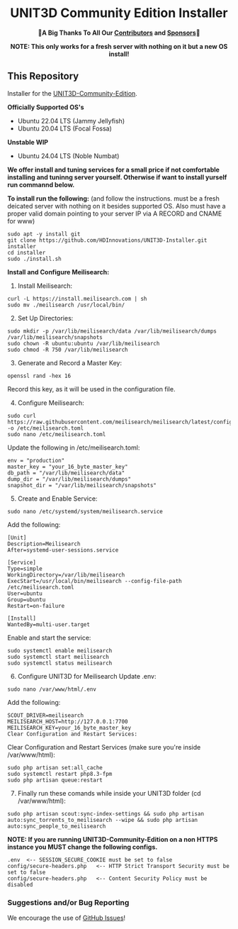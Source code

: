 <h1 align="center">UNIT3D Community Edition Installer</h1>

<p align="center">
    🎉<b>A Big Thanks To All Our <a href="https://github.com/HDInnovations/UNIT3D-Community-Edition/graphs/contributors">Contributors</a> and <a href="https://github.com/sponsors/HDVinnie">Sponsors</a></b>🎉
</p>

<p align="center"><b>NOTE: This only works for a fresh server with nothing on it but a new OS install!</b></p>

## This Repository
Installer for the [UNIT3D-Community-Edition](https://github.com/HDInnovations/UNIT3D-Community-Edition).

**Officially Supported OS's**
- Ubuntu 22.04 LTS (Jammy Jellyfish)
- Ubuntu 20.04 LTS (Focal Fossa)

**Unstable WIP**
- Ubuntu 24.04 LTS (Noble Numbat)


**We offer install and tuning services for a small price if not comfortable installing and tuninng server yourself. Otherwise if want to install yurself run commannd below.**

**To install run the following:** (and follow the instructions. must be a fresh deicated server with nothing on it besides supported OS. Also must have a proper valid domain pointing to your server IP via A RECORD and CNAME for www)
```
sudo apt -y install git
git clone https://github.com/HDInnovations/UNIT3D-Installer.git installer
cd installer
sudo ./install.sh
```
**Install and Configure Meilisearch:**
1. Install Meilisearch:
```
curl -L https://install.meilisearch.com | sh
sudo mv ./meilisearch /usr/local/bin/
```

2. Set Up Directories:
```
sudo mkdir -p /var/lib/meilisearch/data /var/lib/meilisearch/dumps /var/lib/meilisearch/snapshots
sudo chown -R ubuntu:ubuntu /var/lib/meilisearch
sudo chmod -R 750 /var/lib/meilisearch
```

3. Generate and Record a Master Key:
```
openssl rand -hex 16
```
Record this key, as it will be used in the configuration file.

4. Configure Meilisearch:
```
sudo curl https://raw.githubusercontent.com/meilisearch/meilisearch/latest/config.toml -o /etc/meilisearch.toml
sudo nano /etc/meilisearch.toml
```
Update the following in /etc/meilisearch.toml:

```
env = "production"
master_key = "your_16_byte_master_key"
db_path = "/var/lib/meilisearch/data"
dump_dir = "/var/lib/meilisearch/dumps"
snapshot_dir = "/var/lib/meilisearch/snapshots"
```
5. Create and Enable Service:
```
sudo nano /etc/systemd/system/meilisearch.service
```
Add the following:
```
[Unit]
Description=Meilisearch
After=systemd-user-sessions.service

[Service]
Type=simple
WorkingDirectory=/var/lib/meilisearch
ExecStart=/usr/local/bin/meilisearch --config-file-path /etc/meilisearch.toml
User=ubuntu
Group=ubuntu
Restart=on-failure

[Install]
WantedBy=multi-user.target
```
Enable and start the service:
```
sudo systemctl enable meilisearch
sudo systemctl start meilisearch
sudo systemctl status meilisearch
```

6. Configure UNIT3D for Meilisearch
Update .env:
```
sudo nano /var/www/html/.env
```
Add the following:
```
SCOUT_DRIVER=meilisearch
MEILISEARCH_HOST=http://127.0.0.1:7700
MEILISEARCH_KEY=your_16_byte_master_key
Clear Configuration and Restart Services:
```
Clear Configuration and Restart Services (make sure you're inside /var/www/html):
```
sudo php artisan set:all_cache
sudo systemctl restart php8.3-fpm
sudo php artisan queue:restart
```

7. Finally run these comands while inside your UNIT3D folder (cd /var/www/html):
```
sudo php artisan scout:sync-index-settings && sudo php artisan auto:sync_torrents_to_meilisearch --wipe && sudo php artisan auto:sync_people_to_meilisearch
```


**NOTE: If you are running UNIT3D-Community-Edition on a non HTTPS instance you MUST change the following configs.**
```
.env  <-- SESSION_SECURE_COOKIE must be set to false
config/secure-headers.php   <-- HTTP Strict Transport Security must be set to false
config/secure-headers.php   <-- Content Security Policy must be disabled
```

### Suggestions and/or Bug Reporting
We encourage the use of [GitHub Issues](https://github.com/HDInnovations/UNIT3D-INSTALLER/issues/new)!
